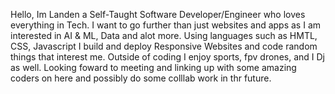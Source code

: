 

Hello, Im Landen a Self-Taught Software Developer/Engineer who loves everything in Tech. I want to go further than just websites and apps as I am interested in AI & ML, Data and alot more.
Using languages such as HMTL, CSS, Javascript I build and deploy Responsive Websites and code random things that interest me. Outside of coding I enjoy sports, fpv drones, and I Dj as well.
Looking foward to meeting and linking up with some amazing coders on here and possibly do some colllab work in thr future.
